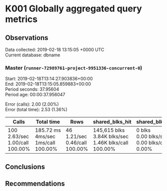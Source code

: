 # K001 Globally aggregated query metrics

## Observations ##
Data collected: 2019-02-18 13:15:05 +0000 UTC  
Current database: dbname  


### Master (`runner-72989761-project-9951336-concurrent-0`) ###
Start: 2019-02-18T13:14:27.903836+00:00  
End: 2019-02-18T13:15:05.859883+00:00  
Period seconds: 37.95604  
Period age: 00:00:37.956047  

Error (calls): 2.00 (2.00%)  
Error (total time): 2.53 (1.36%)

Calls | Total&nbsp;time | Rows | shared_blks_hit | shared_blks_read | shared_blks_dirtied | shared_blks_written | blk_read_time | blk_write_time | kcache_reads | kcache_writes | kcache_user_time_ms | kcache_system_time 
-------|------------|------|-----------------|------------------|---------------------|---------------------|---------------|----------------|--------------|---------------|---------------------|--------------------
100<br/>2.63/sec<br/>1.00/call<br/>100.00% |185.72&nbsp;ms<br/>4ms/sec<br/>1ms/call<br/>100.00% |46<br/>1.21/sec<br/>0.46/call<br/>100.00% |145,615&nbsp;blks<br/>3.84K&nbsp;blks/sec<br/>1.46K&nbsp;blks/call<br/>100.00% |0&nbsp;blks<br/>0.00&nbsp;blks/sec<br/>0.00&nbsp;blks/call<br/>0.00% |0&nbsp;blks<br/>0.00&nbsp;blks/sec<br/>0.00&nbsp;blks/call<br/>0.00% |0&nbsp;blks<br/>0.00&nbsp;blks/sec<br/>0.00&nbsp;blks/call<br/>0.00% |0.00&nbsp;ms<br/>0s/sec<br/>0s/call<br/>0.00% |0.00&nbsp;ms<br/>0s/sec<br/>0s/call<br/>0.00% |0.00&nbsp;bytes<br/>0.00&nbsp;bytes/sec<br/>0.00&nbsp;bytes/call<br/>0.00% |0.00&nbsp;bytes<br/>0.00&nbsp;bytes/sec<br/>0.00&nbsp;bytes/call<br/>0.00% |0.00&nbsp;ms<br/>0s/sec<br/>0s/call<br/>0.00% |0.00&nbsp;ms<br/>0s/sec<br/>0s/call<br/>0.00%





## Conclusions ##


## Recommendations ##


